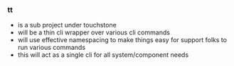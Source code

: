 ### tt
- is a sub project under touchstone
- will be a thin cli wrapper over various cli commands
- will use effective namespacing to make things easy for support folks to run various commands
- this will act as a single cli for all system/component needs
